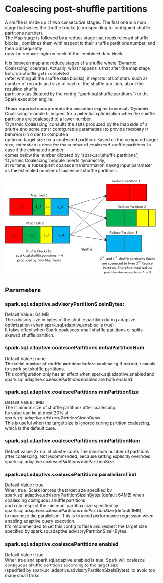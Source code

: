 # Coalescing post-shuffle partitions 

A shuffle is made up of two consecutive stages. The first one is a map stage that writes the shuffle blocks (corresponding to configured shuffle partitions number).  
The Map stage is followed by a reduce stage that reads relevant shuffle blocks , combines them with respect to their shuffle partitions number, and then subsequently  
runs the reducer logic on each of the combined data block.  

It is between map and reduce stages of a shuffle where ‘Dynamic Coalescing’ operates. Actually, what happens is that after the map stage before a shuffle gets completed  
(after writing all the shuffle data blocks), it reports lots of stats, such as number of records and size of each of the shuffle partition, about the resulting shuffle  
partitions (as dictated by the config “spark.sql.shuffle.partitions”) to the Spark execution engine.

These reported stats prompts the execution engine to consult ‘Dynamic Coalescing’ module to inspect for a potential optimization  when the shuffle partitions are coalesced to a  lower number.  
‘Dynamic Coalescing’ consults the stats produced by the map side of a shuffle and some other configurable parameters (to provide flexibility in behavior) in order to compute a  
optimum target size for a coalesced partition. Based on the computed target size, estimation is done for the number of coalesced shuffle partitions. In case if the estimated number  
comes below the number dictated by “spark.sql.shuffle.partitions”, ‘Dynamic Coalescing’ module inserts dynamically,  
at runtime, a subsequent coalesce transformation having input parameter as the estimated number of coalesced shuffle partitions.

![img.png](images/aqe_post_Shuffle.png)


## Parameters
### spark.sql.adaptive.advisoryPartitionSizeInBytes:
Default Value : 64 MB  
The advisory size in bytes of the shuffle partition during adaptive optimization (when spark.sql.adaptive.enabled is true).  
It takes effect when Spark coalesces small shuffle partitions or splits skewed shuffle partition.

### spark.sql.adaptive.coalescePartitions.initialPartitionNum	
Default Value : none  
The initial number of shuffle partitions before coalescing.If not set,it equals to spark.sql.shuffle.partitions.  
This configuration only has an effect when spark.sql.adaptive.enabled and spark.sql.adaptive.coalescePartitions.enabled are both enabled.

### spark.sql.adaptive.coalescePartitions.minPartitionSize	
Default Value : 1MB  
The minimum size of shuffle partitions after coalescing.  
Its value can be at most 20% of spark.sql.adaptive.advisoryPartitionSizeInBytes.  
This is useful when the target size is ignored during partition coalescing, which is the default case.

### spark.sql.adaptive.coalescePartitions.minPartitionNum
Default value: 2x no. of cluster cores
The minimum number of partitions after coalescing. Not recommended, because setting explicitly overrides spark.sql.adaptive.coalescePartitions.minPartitionSize.

### spark.sql.adaptive.coalescePartitions.parallelismFirst	
Default Value : true  
When true, Spark ignores the target size specified by spark.sql.adaptive.advisoryPartitionSizeInBytes (default 64MB) when coalescing contiguous shuffle partitions  
and only respect the minimum partition size specified by spark.sql.adaptive.coalescePartitions.minPartitionSize (default 1MB),  
to maximize the parallelism. This is to avoid performance regression when enabling adaptive query execution.  
It's recommended to set this config to false and respect the target size specified by spark.sql.adaptive.advisoryPartitionSizeInBytes.

### spark.sql.adaptive.coalescePartitions.enabled
Default Value : true  
When true and spark.sql.adaptive.enabled is true, Spark will coalesce contiguous shuffle partitions according to the target size  
(specified by spark.sql.adaptive.advisoryPartitionSizeInBytes), to avoid too many small tasks.
